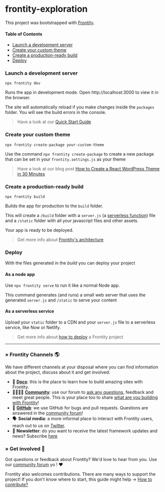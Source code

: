 # frontity-exploration

This project was bootstrapped with [Frontity](https://frontity.org/).

#### Table of Contents

- [Launch a development server](#launch-a-development-server)
- [Create your custom theme](#create-your-custom-theme)
- [Create a production-ready build](#create-a-production-ready-build)
- [Deploy](#deploy)

### Launch a development server

```
npx frontity dev
```

Runs the app in development mode. Open http://localhost:3000 to view it in the browser.

The site will automatically reload if you make changes inside the `packages` folder. You will see the build errors in the console.

> Have a look at our [Quick Start Guide](https://docs.frontity.org/getting-started/quick-start-guide)

### Create your custom theme

```
npx frontity create-package your-custom-theme
```

Use the command `npx frontity create-package` to create a new package that can be set in your `frontity.settings.js` as your theme

> Have a look at our blog post [How to Create a React WordPress Theme in 30 Minutes](https://frontity.org/blog/how-to-create-a-react-theme-in-30-minutes/)

### Create a production-ready build

```
npx frontity build
```

Builds the app for production to the `build` folder.

This will create a `/build` folder with a `server.js` (a [serverless function](https://vercel.com/docs/v2/serverless-functions/introduction)) file and a `/static` folder with all your javascript files and other assets.

Your app is ready to be deployed.

> Get more info about [Frontity's architecture](https://docs.frontity.org/architecture)

### Deploy

With the files generated in the _build_ you can deploy your project

#### As a node app

Use `npx frontity serve` to run it like a normal Node app.

This command generates (and runs) a small web server that uses the generated `server.js` and `/static` to serve your content

#### As a serverless service

Upload your `static` folder to a CDN and your `server.js` file to a serverless service, like Now or Netlify.

> Get more info about [how to deploy](https://docs.frontity.org/deployment) a Frontity project

---

### » Frontity Channels 🌎

We have different channels at your disposal where you can find information about the project, discuss about it and get involved:

- 📖 **[Docs](https://docs.frontity.org)**: this is the place to learn how to build amazing sites with Frontity.
- 👨‍👩‍👧‍👦 **[Community](https://community.frontity.org/)**: use our forum to [ask any questions](https://community.frontity.org/c/dev-talk-questions), feedback and meet great people. This is your place too to share [what are you building with Frontity](https://community.frontity.org/c/showcases)!
- 🐞 **[GitHub](https://github.com/frontity/frontity)**: we use GitHub for bugs and pull requests. Questions are answered in the [community forum](https://community.frontity.org/)!
- 🗣 **Social media**: a more informal place to interact with Frontity users, reach out to us on [Twitter](https://twitter.com/frontity).
- 💌 **Newsletter**: do you want to receive the latest framework updates and news? Subscribe [here](https://frontity.org/)

### » Get involved 🤗

Got questions or feedback about Frontity? We'd love to hear from you. Use our [community forum](https://community.frontity.org) yo ! ❤️

Frontity also welcomes contributions. There are many ways to support the project! If you don't know where to start, this guide might help → [How to contribute?](https://docs.frontity.org/contributing/how-to-contribute)
